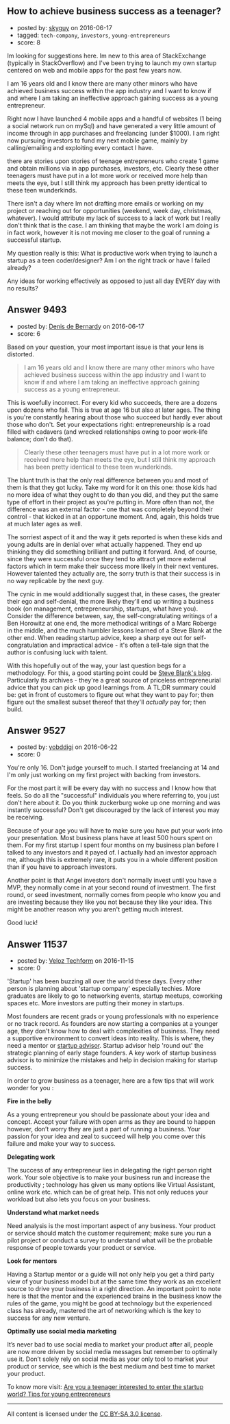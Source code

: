 ## How to achieve business success as a teenager?

- posted by: [skyguy](https://stackexchange.com/users/4668696/skyguy) on 2016-06-17
- tagged: `tech-company`, `investors`, `young-entrepreneurs`
- score: 8

Im looking for suggestions here. Im new to this area of StackExchange (typically in StackOverflow) and I've been trying to launch my own startup centered on web and mobile apps for the past few years now. 

I am 16 years old and I know there are many other minors who have achieved business success within the app industry and I want to know if and where I am taking an ineffective approach gaining success as a young entrepreneur.

Right now I have launched 4 mobile apps and a handful of websites (1 being a social network run on mySql) and have generated a very little amount of income through in app purchases and freelancing (under $1000). I am right now pursuing investors to fund my next mobile game, mainly by calling/emailing and exploiting every contact I have. 

there are stories upon stories of teenage entrepreneurs who create 1 game and obtain millions via in app purchases, investors, etc. Clearly these other teenagers must have put in a lot more work or received more help than meets the eye, but I still think my approach has been pretty identical to these teen wunderkinds. 

There isn't a day where Im not drafting more emails or working on my project or reaching out for opportunities (weekend, week day, christmas, whatever). I would attribute my lack of success to a lack of work but I really don't think that is the case. I am thinking that maybe the work I am doing is in fact work, however it is not moving me closer to the goal of running a successful startup. 

My question really is this: What is productive work when trying to launch a startup as a teen coder/designer? Am I on the right track or have I failed already? 

Any ideas for working effectively as opposed to just all day EVERY day with no results?


## Answer 9493

- posted by: [Denis de Bernardy](https://stackexchange.com/users/182468/denis-de-bernardy) on 2016-06-17
- score: 6

Based on your question, your most important issue is that your lens is distorted.

> I am 16 years old and I know there are many other minors who have achieved business success within the app industry and I want to know if and where I am taking an ineffective approach gaining success as a young entrepreneur.

This is woefully incorrect. For every kid who succeeds, there are a dozens upon dozens who fail. This is true at age 16 but also at later ages. The thing is you're constantly hearing about those who succeed but hardly ever about those who don't. Set your expectations right: entrepreneurship is a road filled with cadavers (and wrecked relationships owing to poor work-life balance; don't do that).

> Clearly these other teenagers must have put in a lot more work or received more help than meets the eye, but I still think my approach has been pretty identical to these teen wunderkinds.

The blunt truth is that the only real difference between you and most of them is that they got lucky. Take my word for it on this one: those kids had no more idea of what they ought to do than you did, and they put the same type of effort in their project as you're putting in. More often than not, the difference was an external factor - one that was completely beyond their control - that kicked in at an opportune moment. And, again, this holds true at much later ages as well.

The sorriest aspect of it and the way it gets reported is when these kids and young adults are in denial over what actually happened. They end up thinking they did something brilliant and putting it forward. And, of course, since they were successful once they tend to attract yet more external factors which in term make their success more likely in their next ventures. However talented they actually are, the sorry truth is that their success is in no way replicable by the next guy.

The cynic in me would additionally suggest that, in these cases, the greater their ego and self-denial, the more likely they'll end up writing a business book (on management, entrepreneurship, startups, what have you). Consider the difference between, say, the self-congratulating writings of a Ben Horowitz at one end, the more methodical writings of a Marc Roberge in the middle, and the much humbler lessons learned of a Steve Blank at the other end. When reading startup advice, keep a sharp eye out for self-congratulation and impractical advice - it's often a tell-tale sign that the author is confusing luck with talent.

With this hopefully out of the way, your last question begs for a methodology. For this, a good starting point could be [Steve Blank's blog](https://steveblank.com). Particularly its archives - they're a great source of priceless entrepreneurial advice that you can pick up good learnings from. A TL;DR summary could be: get in front of customers to figure out what they want to pay for; then figure out the smallest subset thereof that they'll _actually_ pay for; then build.


## Answer 9527

- posted by: [yobddigi](https://stackexchange.com/users/6393138/yobddigi) on 2016-06-22
- score: 0

You're only 16. Don't judge yourself to much. I started freelancing at 14 and I'm only just working on my first project with backing from investors. 

For the most part it will be every day with no success and I know how that feels. So do all the "successful" individuals you where referring to, you just don't here about it. Do you think zuckerburg woke up one morning and was instantly successful? Don't get discouraged by the lack of interest you may be receiving.  

Because of your age you will have to make sure you have put your work into your presentation. Most business plans have at least 500 hours spent on them. For my first startup I spent four months on my business plan before I talked to any investors and it payed of. I actually had an investor approach me, although this is extremely rare, it puts you in a whole different position than if you have to approach investors. 

Another point is that Angel investors don't normally invest until you have a MVP, they normally come in at your second round of investment. The first round, or seed investment, normally comes from people who know you and are investing because they like you not because they like your idea. This might be another reason why you aren't getting much interest. 

Good luck!


## Answer 11537

- posted by: [Veloz Techform](https://stackexchange.com/users/9435636/veloz-techform) on 2016-11-15
- score: 0

<p>'Startup' has been buzzing all over the world these days. Every other person is planning about 'startup company' especially techies. More graduates are likely to go to networking events, startup meetups, coworking spaces etc.  More investors are putting their money in startups. </p>

<p>Most founders are recent grads or young professionals with no experience or no track record. As founders are now starting a companies at a younger age, they don't know how to deal with complexities of business. They need a supportive environment to convert ideas into reality. This is where, they need a mentor or <a href="http://veloztechform.com" rel="nofollow noreferrer">startup advisor</a>. Startup advisor help 'round out' the strategic planning of early stage founders. A key work of startup business advisor is to minimize the mistakes and help in decision making for startup success. </p>

<p>In order to grow business as a teenager, here are a few tips that will work wonder for you :</p>

<p><strong>Fire in the belly</strong></p>

<p>As a young entrepreneur you should be passionate about your idea and concept. Accept your failure with open arms as they are bound to happen however, don’t worry they are just a part of running a business. Your passion for your idea and zeal to succeed will help you come over this failure and make your way to success.</p>

<p><strong>Delegating work</strong></p>

<p>The success of any entrepreneur lies in delegating the right person right work. Your sole objective is to make your business run and increase the productivity ; technology has given us many options like Virtual Assistant, online work etc. which can be of great help. This not only reduces your workload but also lets you focus on your business.</p>

<p><strong>Understand what market needs</strong></p>

<p>Need analysis is the most important aspect of any business. Your product or service should match the customer requirement; make sure you run a pilot project or conduct a survey to understand what will be the probable response of people towards your product or service.</p>

<p><strong>Look for mentors</strong></p>

<p>Having a Startup mentor or a guide will not only help you get a third party view of your business model but at the same time they work as an excellent source to drive your business in a right direction. An important point to note here is that the mentor and the experienced brains in the business know the rules of the game, you might be good at technology but the experienced class has already, mastered the art of networking which is the key to success for any new venture.</p>

<p><strong>Optimally use social media marketing</strong></p>

<p>It’s never bad to use social media to market your product after all, people are now more driven by social media messages but remember to optimally use it. Don’t solely rely on social media as your only tool to market your product or service, see which is the best medium and best time to market your product.</p>

<p>To know more visit: <a href="http://veloztechform.com/blog/are-you-a-teenager-interested-to-enter-the-startup-world-tips-for-young-entrepreneurs/" rel="nofollow noreferrer">Are you a teenager interested to enter the startup world? Tips for young entrepreneurs</a></p>




---

All content is licensed under the [CC BY-SA 3.0 license](https://creativecommons.org/licenses/by-sa/3.0/).
